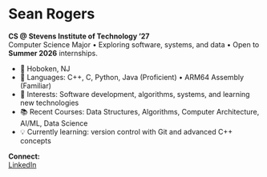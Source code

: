 # Sean Rogers

**CS @ Stevens Institute of Technology ’27**  
Computer Science Major • Exploring software, systems, and data • Open to **Summer 2026** internships.

- 📍 Hoboken, NJ  
- 🧰 Languages: C++, C, Python, Java  (Proficient) • ARM64 Assembly (Familiar)  
- 🧠 Interests: Software development, algorithms, systems, and learning new technologies  
- 📚 Recent Courses: Data Structures, Algorithms, Computer Architecture, AI/ML, Data Science  
- 💡 Currently learning: version control with Git and advanced C++ concepts  

**Connect:**  
[LinkedIn](https://www.linkedin.com/in/sean-rogers22)
